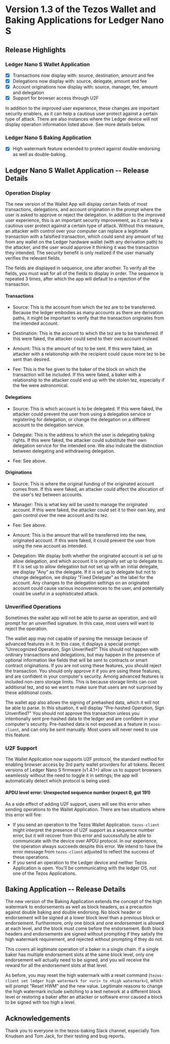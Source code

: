 # Version 1.3 of the Tezos Wallet and Baking Applications for Ledger Nano S

## Release Highlights

### Ledger Nano S Wallet Application
- [x] Transactions now display with: source, destination, amount and fee
- [x] Delegations now display with: source, delegate, amount and fee
- [x] Account originations now display with: source, manager, fee, amount and delegation
- [x] Support for browser access through U2F

In addition to the improved user experience, these changes are important security enablers, as it
can help a cautious user protect against a certain type of attack. There are also instances where the Ledger device will not display operation information listed above. See more details below.

### Ledger Nano S Baking Application
- [x] High watermark feature extended to protect against double-endorsing as well as double-baking.

## Ledger Nano S Wallet Application -- Release Details
### Operation Display
The new version of the Wallet App will display certain fields of most
transactions, delegations, and account origination in the prompt where
the user is asked to approve or reject the delegation. In addition to the
improved user experience, this is an important security improvement, as it
can help a cautious user protect against a certain type of attack. Without
this measure, an attacker with control over your computer can replace a
legitimate transaction with a falsified transaction, which could send
any amount of tez from any wallet on the Ledger hardware wallet (with any derivation
path) to the attacker, and the user would approve it thinking it was the
transaction they intended. The security benefit is only realized if the
user manually verifies the relevant fields.

The fields are displayed in sequence, one after another. To verify all
the fields, you must wait for all of the fields to display in order.
The sequence is repeated 3 times, after which the app will default to
a rejection of the transaction.

#### Transactions
* Source:
This is the account from which the tez are to be transferred.  Because
the ledger embodies as many accounts as there are derivation paths,
it might be important to verify that the transaction originates from
the intended account.

* Destination:
This is the account to which the tez are to be transferred. If this were
faked, the attacker could send to their own account instead.

* Amount:
This is the amount of tez to be sent. If this were faked, an attacker
with a relationship with the recipient could cause more tez to be sent
than desired.

* Fee:
This is the fee given to the baker of the block on which the transaction
will be included. If this were faked, a baker with a relationship to
the attacker could end up with the stolen tez, especially if the fee
were astronomical.

#### Delegations
* Source:
This is which account is to be delegated. If this were faked, the attacker
could prevent the user from using a delegation service or registering
for delegation, or change the delegation on a different account to the
delegation service.

* Delegate:
This is the address to which the user is delegating baking rights. If
this were faked, the attacker could substitute their own delegation
service for the intended one. We also indicate the distinction between
delegating and withdrawing delegation.

* Fee: See above.

#### Originations
* Source:
This is where the original funding of the originated account comes
from. If this were faked, an attacker could affect the allocation of
the user's tez between accounts.

* Manager:
This is what key will be used to manage the originated account. If this
were faked, the attacker could set it to their own key, and gain control
over the new account and its tez.

* Fee: See above.

* Amount:
This is the amount that will be transferred into the new, originated
account.  If this were faked, it could prevent the user from using the
new account as intended.

* Delegation:
We display both whether the originated account is set up to allow
delegation, and which account it is originally set up to delegate to. If
it is set up to allow delegation but not set up with an initial delegate,
we display "Any" as the delegate. If it is set up to delegate but not
to change delegation, we display "Fixed Delegate" as the label for the
account. Any changes to the delegation settings on an originated account
could cause various inconveniences to the user, and potentially could
be useful in a sophisticated attack.

### Unverified Operations

Sometimes the wallet app will not be able to parse an operation, and
will prompt for an unverified signature. In this case, most users will
want to reject the operation.

The wallet app may not capable of parsing the message because of
advanced features in it. In this case, it displays a special prompt:
"Unrecognized Operation, Sign Unverified?" This should not happen with
ordinary transactions and delegations, but may happen in the presence
of optional information like fields that will be sent to contracts or
smart contract originations. If you are not using these features, you
should reject the transaction. You should only approve it if you are
using these features, and are confident in your computer's security.
Among advanced features is included non-zero storage limits. This
is because storage limits can cost additional tez, and so we want
to make sure that users are not surprised by these additional costs.

The wallet app also allows the signing of prehashed data, which it will
not be able to parse. In this situation, it will display "Pre-hashed
Operation, Sign Unverified?" You should not approve this transaction
unless you intentionally sent pre-hashed data to the ledger and are
confident in your computer's security. Pre-hashed data is not
exposed as a feature in `tezos-client`, and can only be sent
manually. Most users will never need to use this feature.

### U2F Support

The Wallet Application now supports U2F protocol, the standard method for enabling 
browser access by 3rd party wallet providers for all tokens. Recent versions 
of Ledger Nano S firmware (v1.4.1+) allow us to support browsers seamlessly without the need 
to toggle it in settings; the app will automatically detect which protocol is 
being used.

#### APDU level error: Unexpected sequence number (expect 0, got 191)

As a side effect of adding U2F support, users will see this error when sending operations 
to the Wallet Application. There are two situations where this error will fire:

* If you send an operation to the Tezos Wallet Application. `tezos-client` might interpret 
the presence of U2F support as a sequence number error, but it will recover from this error 
and successfully be able to communicate with the device over APDU protocol. In our experience, 
the operation always succeeds despite this error. We intend to have the error message from `tezos-client`
adjusted to reflect the success of these operations.
* If you send an operation to the Ledger device and neither Tezos Application is open. 
You'll be communicating with the ledger OS, not one of the Tezos Applications.

## Baking Application -- Release Details
The new version of the Baking Application extends the concept of the high watermark to
endorsements as well as block headers, as a precaution against double
baking and double endorsing. No block header or endorsement will be signed at a lower block
level than a previous block or endorsement. Furthermore, only one block
and one endorsement is allowed at each level, and the block must come
before the endorsement. Both block headers and endorsements are
signed without prompting if they satisfy the high watermark requirement,
and rejected without prompting if they do not.

This covers all legitimate operation of a baker in a single chain.
If a single baker has multiple endorsement slots at the same block
level, only one endorsement will actually need to be signed, and you
will receive the reward for all the endorsement slots at that level.

As before, you may reset the high watermark with a reset command
(`tezos-client set ledger high watermark for <uri> to <high watermark>`), which 
will prompt "Reset HWM" and the new value. Legitimate reasons to change the high 
watermark include switching to a test network at a different block level or 
restoring a baker after an attacker or software error caused a block to be signed 
with too high a level.

## Acknowledgements

Thank you to everyone in the tezos-baking Slack channel, especially Tom
Knudsen and Tom Jack, for their testing and bug reports.
